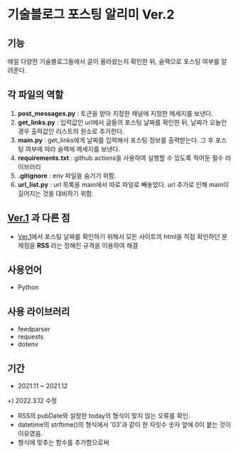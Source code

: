 # 기술블로그 포스팅 알리미 Ver.2

## 기능
매일 다양한 기술블로그들에서 글이 올라왔는지 확인한 뒤, 슬랙으로 포스팅 여부를 알려준다.

## 각 파일의 역할
1. **post_messages.py** : 토큰을 받아 지정한 채널에 지정한 메세지를 보낸다.
2. **get_links.py** : 입력값인 url에서 글들의 포스팅 날짜를 확인한 뒤, 날짜가 오늘인 경우 출력값인 리스트의 원소로 추가한다.
3. **main.py** : get_links에게 날짜를 입력해서 포스팅 정보를 출력받는다. 그 후 포스팅 여부에 따라 슬랙에 메세지를 보낸다.
4. **requirements.txt** : github actions을 사용하여 실행할 수 있도록 적어둔 필수 라이브러리
5. **.gitignore** : env 파일을 숨기기 위함.
6. **url_list.py** : url 목록을 main에서 따로 파일로 빼놓았다. url 추가로 인해 main이 길어지는 것을 대비하기 위함.

## [Ver.1](https://github.com/rysdid17/techblog_slack) 과 다른 점
* [Ver.1](https://github.com/rysdid17/techblog_slack)에서 포스팅 날짜를 확인하기 위해서 모든 사이트의 html을 직접 확인하던 문제점을 **RSS** 라는 정해진 규격을 이용하여 해결

## 사용언어
* Python

## 사용 라이브러리
* feedparser
* requests
* dotenv

## 기간
* 2021.11 ~ 2021.12

+) 2022.3.12 수정

   - RSS의 pubDate와 설정한 today의 형식이 맞지 않는 오류를 확인.
   - datetime의 strftime()의 형식에서 '03'과 같이 한 자릿수 숫자 앞에 0이 붙는 것이 이유였음.
   - 형식에 맞추는 함수를 추가함으로써 
